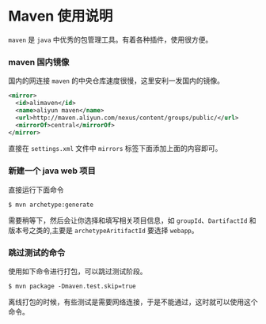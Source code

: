 # Maven 使用说明
`maven` 是 `java` 中优秀的包管理工具。有着各种插件，使用很方便。

### maven 国内镜像

国内的网连接 `maven` 的中央仓库速度很慢，这里安利一发国内的镜像。

```xml
<mirror>
  <id>alimaven</id>
  <name>aliyun maven</name>
  <url>http://maven.aliyun.com/nexus/content/groups/public/</url>
  <mirrorOf>central</mirrorOf>        
</mirror>
```

直接在 `settings.xml` 文件中 `mirrors` 标签下面添加上面的内容即可。

### 新建一个 java web 项目

直接运行下面命令

```shell
$ mvn archetype:generate
```

需要稍等下，然后会让你选择和填写相关项目信息，如 `groupId`、`DartifactId` 和版本号之类的,主要是 `archetypeAritifactId` 要选择 `webapp`。

### 跳过测试的命令

使用如下命令进行打包，可以跳过测试阶段。

```shell
$ mvn package -Dmaven.test.skip=true
```

离线打包的时候，有些测试是需要网络连接，于是不能通过，这时就可以使用这个命令。
